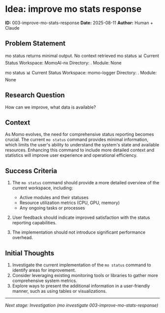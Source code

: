 # Idea: improve mo stats response

**ID:** 003-improve-mo-stats-response
**Date:** 2025-08-11
**Author:** Human + Claude

## Problem Statement

mo status returns minimal output. No context retrieved
mo status
📊 Current Status
Workspace: MomoAI-nx
Directory: .
Module: None

mo status
📊 Current Status
Workspace: momo-logger
Directory: .
Module: None

## Research Question

How can we improve, what data is available?

## Context

As Momo evolves, the need for comprehensive status reporting becomes crucial. The current `mo status` command provides minimal information, which limits the user's ability to understand the system's state and available resources. Enhancing this command to include more detailed context and statistics will improve user experience and operational efficiency.

## Success Criteria

1. The `mo status` command should provide a more detailed overview of the current workspace, including:

   - Active modules and their statuses
   - Resource utilization metrics (CPU, GPU, memory)
   - Any ongoing tasks or processes

2. User feedback should indicate improved satisfaction with the status reporting capabilities.

3. The implementation should not introduce significant performance overhead.

## Initial Thoughts

1. Investigate the current implementation of the `mo status` command to identify areas for improvement.
2. Consider leveraging existing monitoring tools or libraries to gather more comprehensive system metrics.
3. Explore ways to present the additional information in a user-friendly manner, such as using tables or visualizations.

---

_Next stage: Investigation (mo investigate 003-improve-mo-stats-response)_
